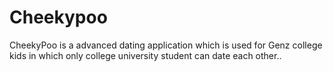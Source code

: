 # Cheekypoo
CheekyPoo is a advanced dating application which is used for Genz college kids in which only  college university student can date each other..
